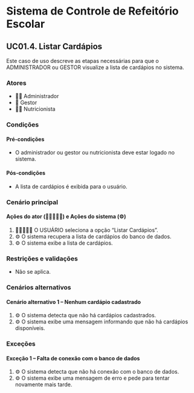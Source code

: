 # Sistema de Controle de Refeitório Escolar

## UC01.4. Listar Cardápios

Este caso de uso descreve as etapas necessárias para que o ADMINISTRADOR ou GESTOR visualize a lista de cardápios no sistema.

### Atores
- 👨‍💼 Administrador
- 💼 Gestor
- 👩‍🍳 Nutricionista

### Condições
#### Pré-condições
- O administrador ou gestor ou nutricionista deve estar logado no sistema.

#### Pós-condições
- A lista de cardápios é exibida para o usuário.

### Cenário principal
#### Ações do ator (👨‍💼💼👩‍🍳) e Ações do sistema (⚙️)
1. 👨‍💼💼👩‍🍳 O USUÁRIO seleciona a opção “Listar Cardápios”.
2. ⚙️ O sistema recupera a lista de cardápios do banco de dados.
3. ⚙️ O sistema exibe a lista de cardápios.

### Restrições e validações
- Não se aplica.

### Cenários alternativos
#### Cenário alternativo 1 – Nenhum cardápio cadastrado
1. ⚙️ O sistema detecta que não há cardápios cadastrados.
2. ⚙️ O sistema exibe uma mensagem informando que não há cardápios disponíveis.

### Exceções
#### Exceção 1 – Falta de conexão com o banco de dados
1. ⚙️ O sistema detecta que não há conexão com o banco de dados.
2. ⚙️ O sistema exibe uma mensagem de erro e pede para tentar novamente mais tarde.

